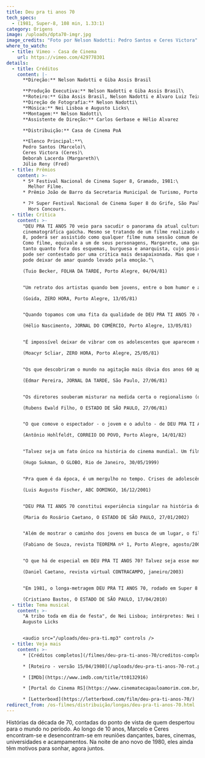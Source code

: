 ```yaml
---
title: Deu pra ti anos 70
tech_specs:
  - (1981, Super-8, 108 min, 1.33:1)
category: Origens
image: /uploads/dpta70-imgr.jpg
image_credits: "Foto por Nelson Nadotti: Pedro Santos e Ceres Victora"
where_to_watch:
  - title: Vimeo - Casa de Cinema
    url: https://vimeo.com/429778301
details:
  - title: Créditos
    content: |-
      **Direção:** Nelson Nadotti e Giba Assis Brasil

      **Produção Executiva:** Nelson Nadotti e Giba Assis Brasil\
      **Roteiro:** Giba Assis Brasil, Nelson Nadotti e Alvaro Luiz Teixeira\
      **Direção de Fotografia:** Nelson Nadotti\
      **Música:** Nei Lisboa e Augusto Licks\
      **Montagem:** Nelson Nadotti\
      **Assistente de Direção:** Carlos Gerbase e Hélio Alvarez

      **Distribuição:** Casa de Cinema PoA

      **Elenco Principal:**\
      Pedro Santos (Marcelo)\
      Ceres Victora (Ceres)\
      Deborah Lacerda (Margareth)\
      Júlio Reny (Fred)
  - title: Prêmios
    content: >-
      * 5º Festival Nacional de Cinema Super 8, Gramado, 1981:\
        Melhor Filme.
      * Prêmio João de Barro da Secretaria Municipal de Turismo, Porto Alegre, 1982.

      * 7º Super Festival Nacional de Cinema Super 8 do Grife, São Paulo, 1981:\
        Hors Concours.
  - title: Crítica
    content: >-
      "DEU PRA TI ANOS 70 veio para sacudir o panorama da atual cultura
      cinematográfica gaúcha. Mesmo se tratando de um filme realizado em Super
      8, poderá ser assistido como qualquer filme numa sessão comum de cinema.
      Como filme, equivale a um de seus personagens, Margarete, uma garota um
      tanto quanto fora dos esquemas, burguesa e anarquista, cujo posicionamento
      pode ser contestado por uma crítica mais desapaixonada. Mas que não se
      pode deixar de amar quando levado pela emoção."\

      (Tuio Becker, FOLHA DA TARDE, Porto Alegre, 04/04/81)


      "Um retrato dos artistas quando bem jovens, entre o bom humor e a falta de perspectivas, entre a cultura e o sentido prático, entre o susto e a euforia, entre a alegria e a decepção."\

      (Goida, ZERO HORA, Porto Alegre, 13/05/81)


      "Quando topamos com uma fita da qualidade de DEU PRA TI ANOS 70 conseguimos realmente captar o sentido da expressão 'arte popular'. é aquela que fala do povo, das pessoas, e que sabe como fazê-lo, não precisando se valer de ingenuidades para comover, para fazer rir e para fazer pensar."\

      (Hélio Nascimento, JORNAL DO COMÉRCIO, Porto Alegre, 13/05/81)


      "É impossível deixar de vibrar com os adolescentes que aparecem na tela, com seus sonhos, suas desilusões, seus dramas - e a sua cômica simplicidade (uma coisa ao gênero de, digamos, O VERÃO DE 42 ou AMERICAN GRAFITTI). Mais: é um filme sobre Porto Alegre, sobre o Rio Grande, nossa gente, nossa gíria. E isto, numa cidade e num estado que simplesmente não conseguem preservar seus valores culturais, é da maior importância."\

      (Moacyr Scliar, ZERO HORA, Porto Alegre, 25/05/81)


      "Os que descobriram o mundo na agitação mais óbvia dos anos 60 apressaram se em rotular negativamente a década passada. Mas, enquanto ela durou, outras pessoas compreenderam mistérios, modificaram se, viveram. Sem ufanismos nem modéstia excessiva, esses jovens gaúchos estão contando o que sucedeu a eles com saudáveis doses de humor, de crítica e de sensibilidade cinematográfica."\

      (Edmar Pereira, JORNAL DA TARDE, São Paulo, 27/06/81)


      "Os diretores souberam misturar na medida certa o regionalismo (o sotaque gaúcho dá ao filme um charme particular) e influências externas (homenagens a Fellini e Lelouch, especialmente o seu 'Toda uma vida'). Se for bem analisada, a estrutura do filme é extremamente complexa, dispensando os flash backs tradicionais para apresentar situações fragmentadas em épocas diferentes, usando como fio condutor um casal (Ceres e Marcelo) desde quando são meros conhecidos até descobrirem que se amam."\

      (Rubens Ewald Filho, O ESTADO DE SÃO PAULO, 27/06/81)


      "O que comove o espectador - o jovem e o adulto - de DEU PRA TI ANOS 70 é o fato de não se pretender dar a palavra final a respeito de alguma coisa. A jovem equipe soube fazer o que é fundamental em arte: ter sinceridade, buscar a expressão de si próprio, permitir que o espectador (o interlocutor da obra) posicione-se livremente sobre o que vê. (...) Não é todo dia que a juventude brasileira reencontra sua própria voz para expressar-se."\

      (Antônio Hohlfeldt, CORREIO DO POVO, Porto Alegre, 14/01/82)


      "Talvez seja um fato único na história do cinema mundial. Um filme em super-8 - bitola mais comum em casamentos e batizados do que em grandes obras cinematográficas - representou, para toda uma geração de cineastas gaúchos surgida nos anos 80, o que 'Roma, cidade aberta' foi para os neo-realistas, 'Acossado' para a Nouvelle Vague, 'Rio 40 graus' para o Cinema Novo. Com o explícito título DEU PRA TI ANOS 70 e uma história que flagrava com muita criatividade e olho jornalístico o cotidiano da juventude de Porto Alegre na virada dos 70 para os 80."\

      (Hugo Sukman, O GLOBO, Rio de Janeiro, 30/05/1999)


      "Pra quem é da época, é um mergulho no tempo. Crises de adolescência e juventude, manhas de linguagem (foi este o filme que deu o Grito de Independência do porto-alegrês como língua digna de ser pronunciada na arte), dilemas da época (a famosa e decisiva passeata de 23 de agosto de 1977 está lá, numa seqüência criativamente filmada com fotografias)."\

      (Luis Augusto Fischer, ABC DOMINGO, 16/12/2001)


      "DEU PRA TI ANOS 70 constitui experiência singular na história do cinema brasileiro. É um dos melhores momentos de nossa produção juvenil. (...) Em torno de Marcelo e Ceres, amigos que se amam em silêncio, gravitam jovens que torcem pelo Inter (o filme abre-se em festa comemorativa do tricampeonato colorado - 1969/71), falam de sexo, freqüentam festinhas (cheias de bocomocos, gíria da época) e praias pouco ensolaradas para nossos padrões, preparam-se para o vestibular. (...) Ver o filme, com sua narrativa fragmentada, emotiva e sincera, é reencontrar atores e técnicos que povoaram os créditos dos filmes gaúchos nos anos 80 e 90."\

      (Maria do Rosário Caetano, O ESTADO DE SÃO PAULO, 27/01/2002)


      "Além de mostrar o caminho dos jovens em busca de um lugar, o filme também aborda o conflito de gerações. (...) Trata os pais quase sempre com ironia, ressaltando que a caretice não impede que a juventude faça o que quiser: a mãe de Sônia manda baixar o volume do som na festa, mas logo depois a música fica alta; a mãe de Ceres quer levá-la na rodoviária, mas ela não deixa, principalmente porque esconde que vai de carona. (...) A relação falha entre pais e filhos pode espelhar de certa forma a ruptura entre os 'jovens cineastas da bitola nanica' e o passado cinematográfico gaúcho, mais precisamente o cinema predominante no início da década de 70, basicamente Teixeirinha."\

      (Fabiano de Souza, revista TEOREMA nº 1, Porto Alegre, agosto/2002)


      "O que há de especial em DEU PRA TI ANOS 70? Talvez seja esse momento inexplicável em que caímos no truque do mágico, em que a suspensão da descrença se dá de forma mais aguda, esse ponto em que acreditamos na verdade da mentira e nos parece que a ficção encontrou a realidade – ou melhor, faz parte dela integralmente. (...) Mais do que a história do amor de Ceres e Marcelo ao longo de dez anos, DEU PRA TI pretende olhar para toda a década que os personagens viveram. Dessa forma, o filme nos transmite a sensação de ser parte integrante do momento que retrata e consegue manter deste momento uma atmosfera e um calor únicos."\

      (Daniel Caetano, revista virtual CONTRACAMPO, janeiro/2003)


      "Em 1981, o longa-metragem DEU PRA TI ANOS 70, rodado em Super 8 pelos diretores Giba Assis Brasil e Nelson Nadotti, arrebatou crítica, e considerável público, com sua narrativa sobre encontros e desencontros da incipiente juventude urbana de Porto Alegre. O filme tinha participações de artistas como Júlio Reny (Expresso Oriente), Augusto Licks (Engenheiros do Hawaii) e Wander Wildner (Os Replicantes), desbravadores da falecida sigla outrora conhecida como rock gaúcho. Quase 30 anos depois, Deu Pra Ti Anos 70 ainda é raro exemplo de pop fiction feita no Brasil."\

      (Cristiano Bastos, O ESTADO DE SÃO PAULO, 17/04/2010)
  - title: Tema musical
    content: >-
      "A tribo toda em dia de festa", de Nei Lisboa; intérpretes: Nei Lisboa e
      Augusto Licks


      <audio src="/uploads/deu-pra-ti.mp3" controls />
  - title: Veja mais
    content: >-
      * [Créditos completos](/filmes/deu-pra-ti-anos-70/creditos-completos)

      * [Roteiro - versão 15/04/1980](/uploads/deu-pra-ti-anos-70-rot.pdf)

      * [IMDb](https://www.imdb.com/title/tt0132916)

      * [Portal do Cinema RS](https://www.cinematecapauloamorim.com.br/portaldocinemagaucho/207/deu-pra-ti-anos-70)

      * [Letterboxd](https://letterboxd.com/film/deu-pra-ti-anos-70/)
redirect_from: /os-filmes/distribuição/longas/deu-pra-ti-anos-70.html
---
```

Histórias da década de 70, contadas do ponto de vista de quem despertou para o mundo no período. Ao longo de 10 anos, Marcelo e Ceres encontram-se e desencontram-se em reuniões dançantes, bares, cinemas, universidades e acampamentos. Na noite de ano novo de 1980, eles ainda têm motivos para sonhar, agora juntos.
